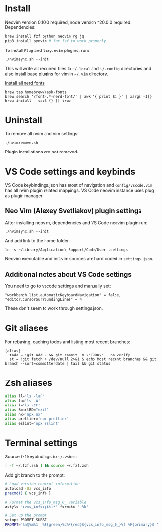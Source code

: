 # Install

Neovim version 0.10.0 required, node version ^20.0.0 required. Dependencies:

```bash
brew install fzf python neovim rg jq
pip3 install pynvim # for fzf to work properly
```

To install `Plug` and `lazy.nvim` plugins, run:

`./nvimsync.sh --init`

This will write all required files to `~/.local` and `~/.config` directories and also install base plugins for vim in `~/.vim` directory.

[Install all nerd fonts](https://gist.github.com/davidteren/898f2dcccd42d9f8680ec69a3a5d350e)

```
brew tap homebrew/cask-fonts
brew search '/font-.*-nerd-font/' | awk '{ print $1 }' | xargs -I{} brew install --cask {} || true
```

# Uninstall

To remove all nvim and vim settings:

`./nvimremove.sh`

Plugin installations are not removed.

# VS Code settings and keybinds

VS Code keybindings.json has most of navigation and `config/vscode.vim` has all nvim plugin related mappings. VS Code neovim instance uses plug as plugin manager.

## Neo Vim (Alexey Svetliakov) plugin settings

After installing neovim, dependencies and VS Code neovim plugin run:

`./nvimsync.sh --init`

And add link to the home folder:

`ln -s ~/Library/Application\ Support/Code/User .settings`

Neovim executable and init.vim sources are hard coded in `settings.json`.

## Additional notes about VS Code settings

You need to go to vscode settings and manually set:

```
"workbench.list.automaticKeyboardNavigation" = false,
"editor.cursorSurroundingLines" = 4
```

These don't seem to work through settings.json.

# Git aliases

For rebasing, caching todos and listing most recent branches:

```.gitconfig
[alias]
  todo = !git add . && git commit -m \"TODO\" --no-verify
  st = !git fetch > /dev/null 2>&1 & echo Most recent branches && git branch --sort=committerdate | tail && git status
```

# Zsh aliases

```bash
alias ll='ls -laF'
alias la='ls -A'
alias l='ls -CF'
alias SmartBD="exit"
alias nx='npx nx'
alias prettier='npx prettier'
alias eslint='npx eslint'
```

# Terminal settings

Source fzf keybindings to `~/.zshrc`:

```bash
[ -f ~/.fzf.zsh ] && source ~/.fzf.zsh
```

Add git branch to the prompt:

```bash
# Load version control information
autoload -Uz vcs_info
precmd() { vcs_info }

# Format the vcs_info_msg_0_ variable
zstyle ':vcs_info:git:*' formats ' %b'

# Set up the prompt
setopt PROMPT_SUBST
PROMPT='%n@%m%1  %F{green}%c%F{red}${vcs_info_msg_0_}%f %F{primary}$ '
```

